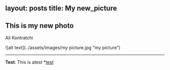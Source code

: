 layout: posts
title: My new_picture
---

## This is my new photo
Ali Kontratchi




![alt text](../assets/images/my picture.jpg "my picture")

---
**Test**: This is atest
*[test](https://www.irna.ir/)